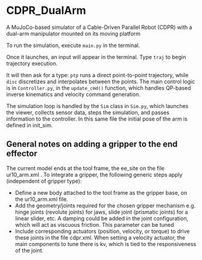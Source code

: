 # CDPR_DualArm

A MuJoCo-based simulator of a Cable-Driven Parallel Robot (CDPR) with a dual-arm manipulator mounted on its moving platform

To run the simulation, execute `main.py` in the terminal. 

Once it launches, an input will appear in the terminal. Type `traj` to begin trajectory execution. 

It will then ask for a type: `ptp` runs a direct point-to-point trajectory, while `disc` discretizes and interpolates between the points. The main control logic is in `Controller.py`, in the `update_cmd()` function, which handles QP-based inverse kinematics and velocity command generation. 

The simulation loop is handled by the `Sim` class in `Sim.py`, which launches the viewer, collects sensor data, steps the simulation, and passes information to the controller. In this same file the initial pose of the arm is defined in init_sim.

General notes on adding a gripper to the end effector
------------------------------------------------

The current model ends at the tool frame, the ee_site on the file ur10_arm.xml . To integrate a gripper,
the following generic steps apply (independent of gripper type):


- Define a new body attached to the tool frame as the gripper base, on the ur10_arm.xml file.
- Add the geometry/joints required for the chosen gripper mechanism
    e.g. hinge joints (revolute joints) for jaws, slide joint (prismatic joints) for a linear slider,
    etc. A damping could be added in the joint configuration, which will act as viscuous friction. This parameter can be tuned
- Include corresponding actuators (position, velocity, or torque)
    to drive these joints in the file cdpr.xml. When setting a velocity actuator, the main components to tune there is kv, which is tied to the responsiveness of the joint.

